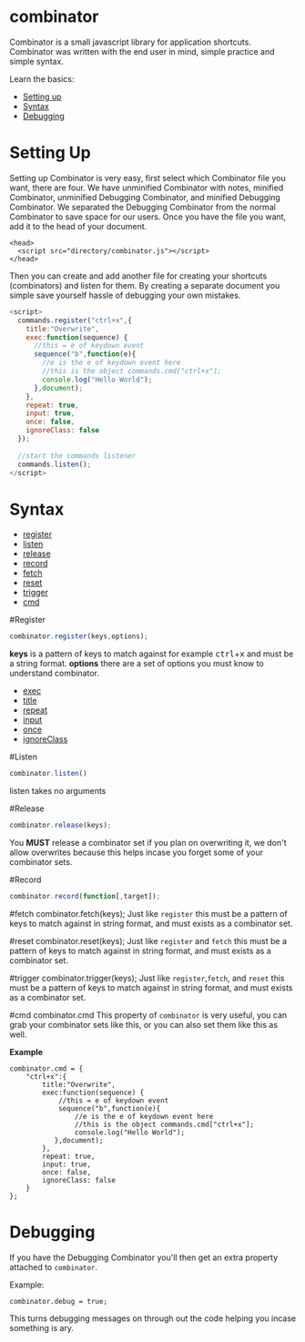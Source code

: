 # combinator
Combinator is a small javascript library for application shortcuts. Combinator was written with the end user in mind, simple practice and simple syntax.

Learn the basics:

* [Setting up](#settingup)
* [Syntax](#syntax)
* [Debugging](#debugging)


# <a name="settingup"></a>Setting Up
  Setting up Combinator is very easy, first select which Combinator file you want, there are four. We have unminified Combinator with notes, minified Combinator, unminified Debugging Combinator, and minified Debugging Combinator. We separated the Debugging Combinator from the normal Combinator to save space for our users. 
  Once you have the file you want, add it to the head of your document. 
  
    <head>
      <script src="directory/combinator.js"></script>
    </head>

  Then you can create and add another file for creating your shortcuts (combinators) and listen for them. By creating a separate document you simple save yourself hassle of debugging your own mistakes.

```javascript
<script>
  commands.register("ctrl+x",{
    title:"Overwrite",
    exec:function(sequence) {
      //this = e of keydown event
      sequence("b",function(e){
        //e is the e of keydown event here
        //this is the object commands.cmd["ctrl+x"];
        console.log("Hello World");
      },document);
    },
    repeat: true,
    input: true,
    once: false,
    ignoreClass: false
  });
  
  //start the commands listener
  commands.listen();
</script>
```
  
# <a name="syntax"></a>Syntax

* [register](#register_syntax)
* [listen](#listen_syntax)
* [release](#release_syntax)
* [record](#record_syntax)
* [fetch](#fetch_syntax)
* [reset](#reset_syntax)
* [trigger](#trigger_syntax)
* [cmd](#cmd_syntax)


#<a name="register_syntax">Register</a>
```js
combinator.register(keys,options);
```

**keys** is a pattern of keys to match against for example <kbd>ctrl</kbd>+<kbd>x</kbd> and must be a string format.
**options** there are a set of options you must know to understand combinator.

* [exec](#exec)
* [title](#title)
* [repeat](#repeat)
* [input](#input)
* [once](#once)
* [ignoreClass](#ignoreClass)




#<a name="listen_syntax">Listen</a>
```js
combinator.listen()
```
listen takes no arguments


#<a name="release_syntax">Release</a>
```js
combinator.release(keys);
```

You **MUST** release a combinator set if you plan on overwriting it, we don't allow overwrites because this helps incase you forget some of your combinator sets.

#<a name="record_syntax">Record</a>
```js
combinator.record(function[,target]);
```
#<a name="fetch_syntax">fetch</a>
    combinator.fetch(keys);
Just like `register` this must be a pattern of keys to match against in string format, and must exists as a combinator set.

#<a name="reset_syntax">reset</a>
    combinator.reset(keys);
Just like `register` and `fetch` this must be a pattern of keys to match against in string format, and must exists as a combinator set.

#<a name="trigger_syntax">trigger</a>
    combinator.trigger(keys);
Just like `register`,`fetch`, and `reset` this must be a pattern of keys to match against in string format, and must exists as a combinator set.


#<a name="cmd_syntax">cmd</a>
    combinator.cmd
This property of `combinator` is very useful, you can grab your combinator sets like this, or you can also set them like this as well. 

**Example**

    combinator.cmd = {
        "ctrl+x":{
            title:"Overwrite",
            exec:function(sequence) {
                //this = e of keydown event
                sequence("b",function(e){
                    //e is the e of keydown event here
                    //this is the object commands.cmd["ctrl+x"];
                    console.log("Hello World");
               },document);
            },
            repeat: true,
            input: true,
            once: false,
            ignoreClass: false
        }
    };


# <a name="debugging"></a>Debugging
If you have the Debugging Combinator you'll then get an extra property attached to `combinator`.

Example:

    combinator.debug = true;
    
This turns debugging messages on through out the code helping you incase something is ary. 
